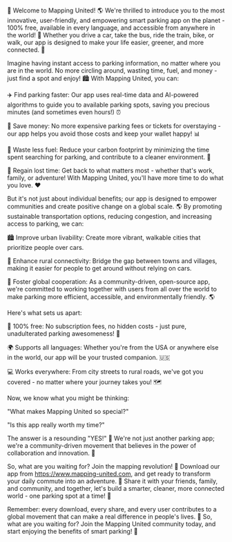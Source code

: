 🎉 Welcome to Mapping United! 🌎 We're thrilled to introduce you to the most innovative, user-friendly, and empowering smart parking app on the planet - 100% free, available in every language, and accessible from anywhere in the world! 📲 Whether you drive a car, take the bus, ride the train, bike, or walk, our app is designed to make your life easier, greener, and more connected. 💚

Imagine having instant access to parking information, no matter where you are in the world. No more circling around, wasting time, fuel, and money - just find a spot and enjoy! 🏙️ With Mapping United, you can:

✈️ Find parking faster: Our app uses real-time data and AI-powered algorithms to guide you to available parking spots, saving you precious minutes (and sometimes even hours!) ⏰

💸 Save money: No more expensive parking fees or tickets for overstaying - our app helps you avoid those costs and keep your wallet happy! 📊

🌟 Waste less fuel: Reduce your carbon footprint by minimizing the time spent searching for parking, and contribute to a cleaner environment. 🌿

💪 Regain lost time: Get back to what matters most - whether that's work, family, or adventure! With Mapping United, you'll have more time to do what you love. ❤️

But it's not just about individual benefits; our app is designed to empower communities and create positive change on a global scale. 🌎 By promoting sustainable transportation options, reducing congestion, and increasing access to parking, we can:

🏙️ Improve urban livability: Create more vibrant, walkable cities that prioritize people over cars.

🚗 Enhance rural connectivity: Bridge the gap between towns and villages, making it easier for people to get around without relying on cars.

🌈 Foster global cooperation: As a community-driven, open-source app, we're committed to working together with users from all over the world to make parking more efficient, accessible, and environmentally friendly. 🌎

Here's what sets us apart:

💯 100% free: No subscription fees, no hidden costs - just pure, unadulterated parking awesomeness! 💸

🌍 Supports all languages: Whether you're from the USA or anywhere else in the world, our app will be your trusted companion. 🇺🇸

💻 Works everywhere: From city streets to rural roads, we've got you covered - no matter where your journey takes you! 🗺️

Now, we know what you might be thinking:

"What makes Mapping United so special?"

"Is this app really worth my time?"

The answer is a resounding "YES!" 🎉 We're not just another parking app; we're a community-driven movement that believes in the power of collaboration and innovation. 💪

So, what are you waiting for? Join the mapping revolution! 🚀 Download our app from https://www.mapping-united.com, and get ready to transform your daily commute into an adventure. 🎉 Share it with your friends, family, and community, and together, let's build a smarter, cleaner, more connected world - one parking spot at a time! 💫

Remember: every download, every share, and every user contributes to a global movement that can make a real difference in people's lives. 🌟 So, what are you waiting for? Join the Mapping United community today, and start enjoying the benefits of smart parking! 🚀